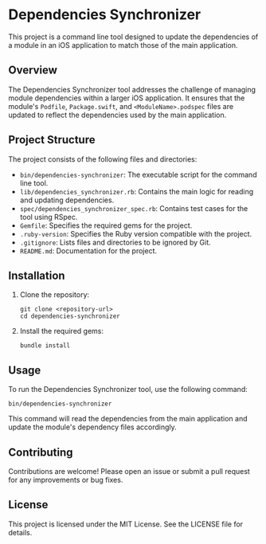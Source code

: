 # Dependencies Synchronizer

This project is a command line tool designed to update the dependencies of a module in an iOS application to match those of the main application.

## Overview

The Dependencies Synchronizer tool addresses the challenge of managing module dependencies within a larger iOS application. It ensures that the module's `Podfile`, `Package.swift`, and `<ModuleName>.podspec` files are updated to reflect the dependencies used by the main application.

## Project Structure

The project consists of the following files and directories:

- `bin/dependencies-synchronizer`: The executable script for the command line tool.
- `lib/dependencies_synchronizer.rb`: Contains the main logic for reading and updating dependencies.
- `spec/dependencies_synchronizer_spec.rb`: Contains test cases for the tool using RSpec.
- `Gemfile`: Specifies the required gems for the project.
- `.ruby-version`: Specifies the Ruby version compatible with the project.
- `.gitignore`: Lists files and directories to be ignored by Git.
- `README.md`: Documentation for the project.

## Installation

1. Clone the repository:
   ```
   git clone <repository-url>
   cd dependencies-synchronizer
   ```

2. Install the required gems:
   ```
   bundle install
   ```

## Usage

To run the Dependencies Synchronizer tool, use the following command:
```
bin/dependencies-synchronizer
```

This command will read the dependencies from the main application and update the module's dependency files accordingly.

## Contributing

Contributions are welcome! Please open an issue or submit a pull request for any improvements or bug fixes.

## License

This project is licensed under the MIT License. See the LICENSE file for details.